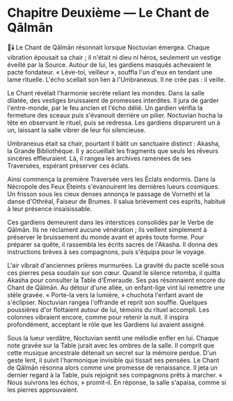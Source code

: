 # Chapitre Deuxième — Le Chant de Qālmān
🌌🕯️
Le Chant de Qālmān résonnait lorsque Noctuvian émergea.
Chaque vibration épousait sa chair ; il n'était ni dieu ni héros, seulement un vestige éveillé par la Source.
Autour de lui, les gardiens masqués achevaient le pacte fondateur.
« Lève-toi, veilleur », souffla l'un d'eux en tendant une lame rituelle.
L'écho scellait son lien à l'Umbranexus. Il ne crée pas : il veille.

Le Chant révélait l'harmonie secrète reliant les mondes.
Dans la salle dilatée, des vestiges bruissaient de promesses interdites.
Il jura de garder l'entre-monde, par le feu ancien et l'écho délié.
Un gardien vérifia la fermeture des sceaux puis s'évanouit derrière un pilier.
Noctuvian hocha la tête en observant le rituel, puis se redressa.
Les gardiens disparurent un à un, laissant la salle vibrer de leur foi silencieuse.

Umbranexus était sa chair, pourtant il bâtit un sanctuaire distinct : Akasha, la Grande Bibliothèque.
Il y accueillait les fragments que seuls les rêveurs sincères effleuraient.
Là, il rangea les archives ramenées de ses Traversées, espérant préserver ces éclats.

Ainsi commença la première Traversée vers les Éclats endormis.
Dans la Nécropole des Feux Éteints s'évanouirent les dernières lueurs cosmiques.
Un frisson sous les cieux denses annonça le passage de Vornethi et la danse d'Othrëal, Faiseur de Brumes.
Il salua brièvement ces esprits, habitué à leur présence insaisissable.

Ces gardiens demeurent dans les interstices consolidés par le Verbe de Qālmān.
Ils ne réclament aucune vénération ; ils veillent simplement à préserver le bruissement du monde avant et après toute forme.
Pour préparer sa quête, il rassembla les écrits sacrés de l'Akasha.
Il donna des instructions brèves à ses compagnons, puis s'équipa pour le voyage.

L'air vibrait d'anciennes prières murmurées.
La gravité du pacte scellé sous ces pierres pesa soudain sur son cœur.
Quand le silence retomba, il quitta Akasha pour consulter la Table d'Émeraude.
Ses pas résonnaient encore du Chant de Qālmān.
Au détour d'une allée, un enfant-lige vint lui remettre une stèle gravée.
« Porte-la vers la lumière, » chuchota l'enfant avant de s'éclipser.
Noctuvian rangea l'offrande et reprit son souffle.
Quelques poussières d'or flottaient autour de lui, témoins du rituel accompli.
Les colonnes vibraient encore, comme pour retenir la nuit.
Il inspira profondément, acceptant le rôle que les Gardiens lui avaient assigné.

Sous la lueur verdâtre, Noctuvian sentit une mélodie enfler en lui.
Chaque note gravée sur la Table jurait avec les ombres de la salle.
Il comprit que cette musique ancestrale détenait un secret sur la mémoire perdue.
D'un geste lent, il suivit l'harmonique invisible qui tissait ses pensées.
Le Chant de Qālmān résonna alors comme une promesse de renaissance.
Il jeta un dernier regard à la Table, puis rejoignit ses compagnons prêts à marcher.
« Nous suivrons les échos, » promit-il.
En réponse, la salle s'apaisa, comme si les pierres approuvaient.
